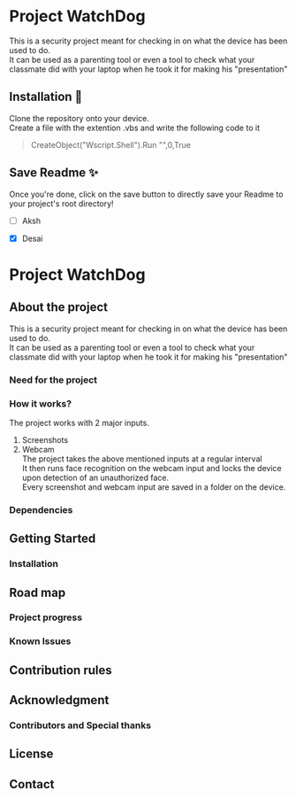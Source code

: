 # Project WatchDog  
This is a security project meant for checking in on what the device has been used to do.  
It can be used as a parenting tool or even a tool to check what your classmate did with your laptop when he took it for making his "presentation"  

## Installation 🚀  
Clone the repository onto your device.    
Create a file with the extention .vbs and write the following code to it 
> CreateObject("Wscript.Shell").Run "<Location of run.bat>",0,True  
    
## Save Readme ✨  
Once you're done, click on the save button to directly save your Readme to your
project's root directory!

- [ ] Aksh
- [x] Desai


# Project WatchDog  

## About the project  
This is a security project meant for checking in on what the device has been used to do.  
It can be used as a parenting tool or even a tool to check what your classmate did with your laptop when he took it for making his "presentation"  

### Need for the project  
  
### How it works?  
The project works with 2 major inputs.  
1. Screenshots  
2. Webcam  
The project takes the above mentioned inputs at a regular interval  
It then runs face recognition on the webcam input and locks the device upon detection of an unauthorized face.  
Every screenshot and webcam input are saved in a folder on the device.  

### Dependencies  
  
## Getting Started  
### Installation  
  
## Road map  
### Project progress  
### Known Issues  
  
## Contribution rules  
## Acknowledgment  
### Contributors and Special thanks  
  
## License  
  
## Contact  